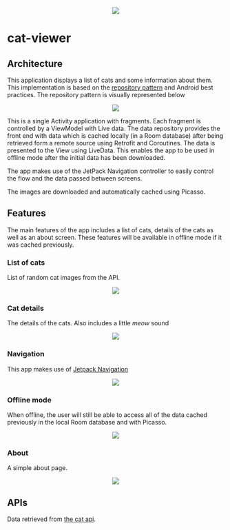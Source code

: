 <div align="center"><img src="docs/cat.png"/></div>

# cat-viewer

## Architecture

This application displays a list of cats and some information about them.  This implementation is based on the [repository pattern](https://developer.android.com/jetpack/docs/guide) and Android best practices.  The repository pattern is visually represented below

<div align="center"><img src="docs/repository.png"/></div>

This is a single Activity application with fragments.  Each fragment is controlled by a ViewModel with Live data.  The data repository provides the front end with data which is cached locally (in a Room database) after being retrieved form a remote source using Retrofit and Coroutines.  The data is presented to the View using LiveData.  This enables the app to be used in offline mode after the initial data has been downloaded.

The app makes use of the JetPack Navigation controller to easily control the flow and the data passed between screens.

The images are downloaded and automatically cached using Picasso.

## Features

The main features of the app includes a list of cats, details of the cats as well as an about screen.  These features will be available in offline mode if it was cached previously.

### List of cats
List of random cat images from the API.

<div align="center"><img src="docs/list.png"/></div>

### Cat details
The details of the cats.  Also includes a little *meow* sound

<div align="center"><img src="docs/details.jpg"/></div>

### Navigation

This app makes use of [Jetpack Navigation](https://developer.android.com/guide/navigation)

<div align="center"><img src="docs/menu.jpg"/></div>

### Offline mode

When offline, the user will still be able to access all of the data cached previously in the local Room database and with Picasso.

<div align="center"><img src="docs/offline.jpg"/></div>

### About

A simple about page.

<div align="center"><img src="docs/about.jpg"/></div>

## APIs

Data retrieved from [the cat api](https://thecatapi.com/).
